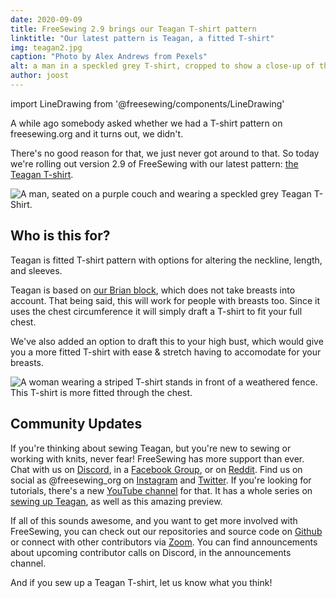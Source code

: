 ```yaml
---
date: 2020-09-09
title: FreeSewing 2.9 brings our Teagan T-shirt pattern
linktitle: "Our latest pattern is Teagan, a fitted T-shirt"
img: teagan2.jpg
caption: "Photo by Alex Andrews from Pexels"
alt: a man in a speckled grey T-shirt, cropped to show a close-up of the neckline and shoulder.
author: joost
---
```


import LineDrawing from '@freesewing/components/LineDrawing'

A while ago somebody asked whether we had a T-shirt pattern on freesewing.org and it turns out, we didn't.
 
There's no good reason for that, we just never got around to that.
So today we're rolling out version 2.9 of FreeSewing with our latest pattern: [the Teagan T-shirt](/designs/teagan/).

<LineDrawing pattern='teagan' />

![A man, seated on a purple couch and wearing a speckled grey Teagan T-Shirt.](teagan1.jpg)

## Who is this for?

Teagan is fitted T-shirt pattern with options for altering the neckline, length, and sleeves.

Teagan is based on [our Brian block](/designs/brian/), which does not take breasts into account. 
That being said, this will work for people with breasts too. 
Since it uses the chest circumference it will simply draft a T-shirt to fit your full chest. 

We've also added an option to draft this to your high bust, which would give you a more fitted T-shirt 
with ease & stretch having to accomodate for your breasts.

![A woman wearing a striped T-shirt stands in front of a weathered fence. This T-shirt is more fitted through the chest.](Teagan3.jpg)

## Community Updates

If you're thinking about sewing Teagan, but you're new to sewing or working with knits, never fear! 
FreeSewing has more support than ever. Chat with us on [Discord](https://chat.freesewing.org/), in a [Facebook Group](https://www.facebook.com/groups/627769821272714), or on [Reddit](https://www.reddit.com/r/freesewing/). 
Find us on social as @freesewing_org on [Instagram](https://www.instagram.com/freesewing_org/) and [Twitter](https://twitter.com/freesewing_org). If you're looking for tutorials, there's 
a new [YouTube channel](https://www.youtube.com/channel/UCLAyxEL72gHvuKBpa-GmCvQ) for that. It has a whole 
series on [sewing up Teagan](https://www.youtube.com/playlist?list=PLY9EmRuXR20Y7FonIHD6mX9yIpFh_emX1), as well as this amazing preview. 

<YouTube id='3UGJSNxNe8I' />

If all of this sounds awesome, and you want to get more involved with FreeSewing, you can check out 
our repositories and source code on [Github](https://github.com/freesewing/) or connect with other 
contributors via [Zoom](https://meet.freesewing.org./). You can find announcements about upcoming contributor calls 
on Discord, in the announcements channel.

And if you sew up a Teagan T-shirt, let us know what you think!

